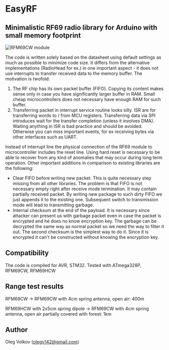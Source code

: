 # EasyRF
## Minimalistic RF69 radio library for Arduino with small memory footprint

![RFM69CW module](https://github.com/olegv142/EasyRF/blob/master/doc/rf69cw.jpg)

The code is written solely based on the datasheet using default settings as much as possible to minimize code size. It differs from the alternative implementations (RadioHead for ex.) in one important aspect - it does not use interrupts to transfer received data to the memory buffer. The motivation is twofold:
1. The RF chip has its own packet buffer (FIFO). Copying its content makes sense only in case you have significantly larger buffer in RAM. Small cheap microcontrollers does not necessary have enough RAM for such buffer.
2. Transferring packet in interrupt service routine looks silly. ISR are for transferring words to / from MCU registers. Transferring data via SPI introduces wait for the transfer completion (unless it involves DMA). Waiting anything in ISR is bad practice and should be avoided. Otherwise you can miss important events, for ex receiving bytes via other interfaces such as UART.

Instead of interrupt line the physical connection of the RF69 module to microcontroller includes the reset line. Using hard reset is necessary to be able to recover from any kind of anomalies that may occur during long term operation. Other important additions in comparison to existing libraries are the following:
- Clear FIFO before writing new packet. This is quite necessary step missing from all other libraries. The problem is that FIFO is not necessary empty right after receive mode termination. It may contain partially received packet. By writing new package to such dirty FIFO we just appends it to the existing one. Subsequent switch to transmission mode will lead to transmitting garbage.
- Internal checksum at the end of the payload. It is necessary since attacker can present us with garbage packet even in case the packet is encrypted and he does no know encryption key. The garbage can be decrypted the same way as normal packet so we need the way to filter it out. The second checksum is the simplest way to do it. Since it is encrypted it can't be constructed without knowing the encryption key.

## Compatibility
The code is compiled for AVR, STM32.
Tested with ATmega328P, RFM69CW, RFM69HCW

## Range test results
RFM69CW -> RFM69CW with 4cm spring antenna, open air: 400m

RFM69HCW with 2x5cm spring dipole -> RFM69CW with 4cm spring antenna, open air partially covered with forest: 1km

## Author

Oleg Volkov (olegv142@gmail.com)

